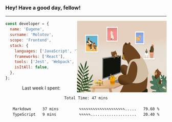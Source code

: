 ### Hey! Have a good day, fellow!
---
<img align='right' alt='GIF' vertical-align='center' src='./src/giphy.gif' width='280px' height='222px'/>

```javascript
const developer = {
  name: 'Eugene',
  surname: 'Molotov',
  scope: 'Frontend',
  stack: {
    languages: ['JavaScript', 'TypeScript'],
    frameworks: ['React'],
    tools: ['Jest', 'Webpack', 'Sass'],
    isItAll: false,
  },
};
```
<p align="center">
  Last week I spent:
</p>
<div align="center">
<!--START_SECTION:waka-->

```txt
Total Time: 47 mins

Markdown     37 mins         ✎✎✎✎✎✎✎✎✎✎✎✎✎✎✎✎✎✎✎✎.....   79.60 %
TypeScript   9 mins          ✎✎✎✎✎....................   20.40 %
```

<!--END_SECTION:waka-->

